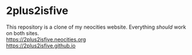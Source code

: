 # 2plus2isfive
This repository is a clone of my neocities website.
Everything *should* work on both sites.<br>
https://2plus2isfive.neocities.org<br>
https://2plus2isfive.github.io